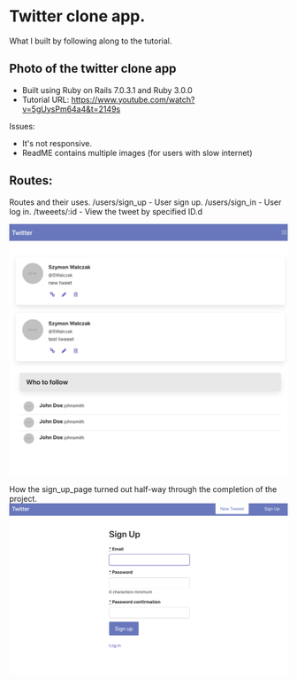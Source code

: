 # Twitter clone app. 

What I built by following along to the tutorial.
## Photo of the twitter clone app

- Built using Ruby on Rails 7.0.3.1 and Ruby 3.0.0
- Tutorial URL: https://www.youtube.com/watch?v=5gUysPm64a4&t=2149s

Issues: 
 - It's not responsive.
 - ReadME contains multiple images (for users with slow internet)

 ## Routes:
 Routes and their uses.
  /users/sign_up - User sign up.
  /users/sign_in - User log in.
  /tweeets/:id - View the tweet by specified ID.d

![alt text](readme-images/image.png "Twitter clone app")


How the sign_up_page turned out half-way through the completion of the project.
![alt text](readme-images/sign_up_page_image.png "Twitter clone app")

